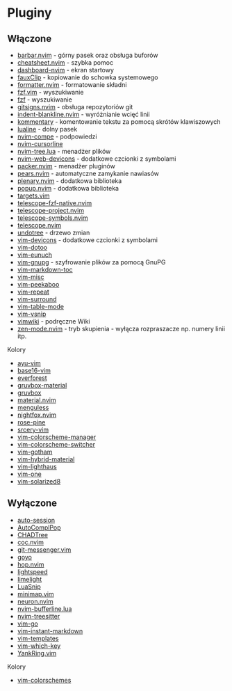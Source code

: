 # Pluginy

## Włączone

- [barbar.nvim](Pluginy/barbar-nvim.md) - górny pasek oraz obsługa buforów
- [cheatsheet.nvim](Pluginy/cheatsheet-nvim.md) - szybka pomoc
- [dashboard-nvim](Pluginy/dashboard-nvim.md) - ekran startowy
- [fauxClip](Pluginy/fauxClip.md) - kopiowanie do schowka systemowego
- [formatter.nvim](Pluginy/formatter-nvim.md) - formatowanie składni
- [fzf.vim](Pluginy/fzf-vim.md) - wyszukiwanie
- [fzf](Pluginy/fzf.md) - wyszukiwanie
- [gitsigns.nvim](Pluginy/gitsigns-nvim.md) - obsługa repozytoriów git
- [indent-blankline.nvim](Pluginy/indent-blankline-nvim.md) - wyróżnianie wcięć linii
- [kommentary](Pluginy/kommentary.md) - komentowanie tekstu za pomocą skrótów klawiszowych
- [lualine](Pluginy/lualine.md) - dolny pasek
- [nvim-compe](Pluginy/nvim-compe.md) - podpowiedzi
- [nvim-cursorline](Pluginy/nvim-cursorline.md)
- [nvim-tree.lua](Pluginy/nvim-tree-lua.md) - menadżer plików
- [nvim-web-devicons](Pluginy/nvim-web-devicons.md) - dodatkowe czcionki z symbolami
- [packer.nvim](Pluginy/packer-nvim.md) - menadżer pluginów
- [pears.nvim](Pluginy/pears-nvim.md) - automatyczne zamykanie nawiasów
- [plenary.nvim](Pluginy/plenary-nvim.md) - dodatkowa biblioteka
- [popup.nvim](Pluginy/popup-nvim.md) - dodatkowa biblioteka
- [targets.vim](Pluginy/targets-vim.md)
- [telescope-fzf-native.nvim](Pluginy/telescope-fzf-native-nvim.md)
- [telescope-project.nvim](Pluginy/telescope-project-nvim.md)
- [telescope-symbols.nvim](Pluginy/telescope-symbols-nvim.md)
- [telescope.nvim](Pluginy/telescope-nvim.md)
- [undotree](Pluginy/undotree.md) - drzewo zmian
- [vim-devicons](Pluginy/vim-devicons.md) - dodatkowe czcionki z symbolami
- [vim-dotoo](Pluginy/vim-dotoo.md)
- [vim-eunuch](Pluginy/vim-eunuch.md)
- [vim-gnupg](Pluginy/vim-gnupg.md) - szyfrowanie plików za pomocą GnuPG
- [vim-markdown-toc](Pluginy/vim-markdown-toc.md)
- [vim-misc](Pluginy/vim-misc.md)
- [vim-peekaboo](Pluginy/vim-peekaboo.md)
- [vim-repeat](Pluginy/vim-repeat.md)
- [vim-surround](Pluginy/vim-surround.md)
- [vim-table-mode](Pluginy/vim-table-mode.md)
- [vim-vsnip](Pluginy/vim-vsnip.md)
- [vimwiki](Pluginy/vimwiki.md) - podręczne Wiki
- [zen-mode.nvim](Pluginy/zen-mode-nvim.md) - tryb skupienia - wyłącza rozpraszacze np. numery linii itp.

Kolory

- [ayu-vim](Kolory/ayu-vim.md)
- [base16-vim](Kolory/base16-vim.md)
- [everforest](Kolory/everforest.md)
- [gruvbox-material](Kolory/gruvbox-material.md)
- [gruvbox](Kolory/gruvbox.md)
- [material.nvim](Kolory/material-nvim.md)
- [menguless](Kolory/menguless.md)
- [nightfox.nvim](Kolory/nightfox-nvim.md)
- [rose-pine](Kolory/rose-pine.md)
- [srcery-vim](Kolory/srcery-vim.md)
- [vim-colorscheme-manager](Kolory/vim-colorscheme-manager.md)
- [vim-colorscheme-switcher](Kolory/vim-colorscheme-switcher.md)
- [vim-gotham](Kolory/vim-gotham.md)
- [vim-hybrid-material](Kolory/vim-hybrid-material.md)
- [vim-lighthaus](Kolory/vim-lighthaus.md)
- [vim-one](Kolory/vim-one.md)
- [vim-solarized8](Kolory/vim-solarized8.md)

## Wyłączone

- [auto-session](Pluginy/auto-session.md)
- [AutoComplPop](Pluginy/autocomplpop.md)
- [CHADTree](Pluginy/chadtree.md)
- [coc.nvim](Pluginy/coc-nvim.md)
- [git-messenger.vim](Pluginy/git-messenger-vim.md)
- [goyo](Pluginy/goyo.md)
- [hop.nvim](Pluginy/hop-nvim.md)
- [lightspeed](Pluginy/lightspeed.md)
- [limelight](Pluginy/limelight.md)
- [LuaSnip](Pluginy/luasnip.md)
- [minimap.vim](Pluginy/minimap-vim.md)
- [neuron.nvim](Pluginy/neuron-nvim.md)
- [nvim-bufferline.lua](Pluginy/nvim-bufferline-lua.md)
- [nvim-treesitter](Pluginy/nvim-treesitter.md)
- [vim-go](Pluginy/vim-go.md)
- [vim-instant-markdown](Pluginy/vim-instant-markdown.md)
- [vim-templates](Pluginy/vim-templates.md)
- [vim-which-key](Pluginy/vim-which-key.md)
- [YankRing.vim](Pluginy/yankring-vim.md)

Kolory

- [vim-colorschemes](Kolory/vim-colorschemes.md)
